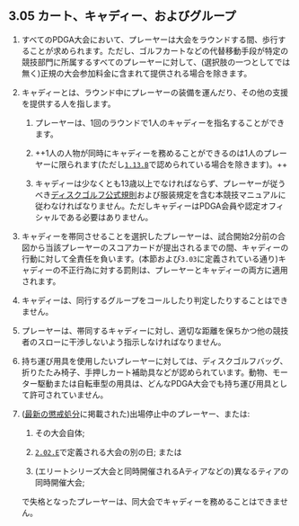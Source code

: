 ## 3.05 カート、キャディー、およびグループ

1. すべてのPDGA大会において、プレーヤーは大会をラウンドする間、歩行することが求められます。ただし、ゴルフカートなどの代替移動手段が特定の競技部門に所属するすべてのプレーヤーに対して、(選択肢の一つとしてでは無く)正規の大会参加料金に含まれて提供される場合を除きます。

1. キャディーとは、ラウンド中にプレーヤーの装備を運んだり、その他の支援を提供する人を指します。

    1. プレーヤーは、1回のラウンドで1人のキャディーを指名することができます。
    
    1. ++1人の人物が同時にキャディーを務めることができるのは1人のプレーヤーに限られます(ただし[`1.13.B`](#若年者の安全)で認められている場合を除きます)。++

    1. キャディーは少なくとも13歳以上でなければならず、プレーヤーが従うべき[ディスクゴルフ公式規則](ordg/index)および服装規定を含む本競技マニュアルに従わなければなりません。ただしキャディーはPDGA会員や認定オフィシャルである必要はありません。

1. キャディーを帯同させることを選択したプレーヤーは、試合開始2分前の合図から当該プレーヤーのスコアカードが提出されるまでの間、キャディーの行動に対して全責任を負います。(本節および`3.03`に定義されている通り)キャディーの不正行為に対する罰則は、プレーヤーとキャディーの両方に適用されます。

1. キャディーは、同行するグループをコールしたり判定したりすることはできません。

1. プレーヤーは、帯同するキャディーに対し、適切な距離を保ちかつ他の競技者のスローに干渉しないよう指示しなければなりません。

1. 持ち運び用具を使用したいプレーヤーに対しては、ディスクゴルフバッグ、折りたたみ椅子、手押しカート補助具などが認められています。動物、モーター駆動または自転車型の用具は、どんなPDGA大会でも持ち運び用具として許可されていません。

1. ([最新の懲戒処分](https://www.pdga.com/documents/disciplinary-actions)に掲載された)出場停止中のプレーヤー、または:

    1. その大会自体;

    1. [`2.02.E`](#参加資格)で定義される大会の別の日; または

    1. (エリートシリーズ大会と同時開催されるAティアなどの)異なるティアの同時開催大会;

    で失格となったプレーヤーは、同大会でキャディーを務めることはできません。
